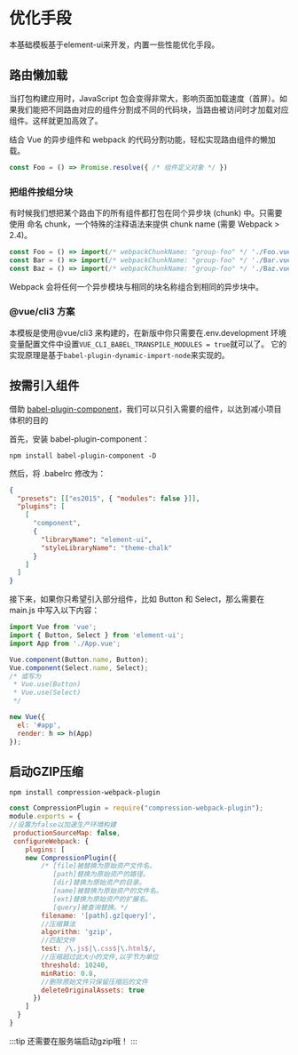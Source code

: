 # 优化手段

本基础模板基于element-ui来开发，内置一些性能优化手段。

## 路由懒加载
当打包构建应用时，JavaScript 包会变得非常大，影响页面加载速度（首屏）。如果我们能把不同路由对应的组件分割成不同的代码块，当路由被访问时才加载对应组件。这样就更加高效了。

结合 Vue 的异步组件和 webpack 的代码分割功能，轻松实现路由组件的懒加载。

```js
const Foo = () => Promise.resolve({ /* 组件定义对象 */ })
```

### 把组件按组分块
有时候我们想把某个路由下的所有组件都打包在同个异步块 (chunk) 中。只需要使用 命名 chunk，一个特殊的注释语法来提供 chunk name (需要 Webpack > 2.4)。

```js
const Foo = () => import(/* webpackChunkName: "group-foo" */ './Foo.vue')
const Bar = () => import(/* webpackChunkName: "group-foo" */ './Bar.vue')
const Baz = () => import(/* webpackChunkName: "group-foo" */ './Baz.vue')
```

Webpack 会将任何一个异步模块与相同的块名称组合到相同的异步块中。

### @vue/cli3 方案

本模板是使用@vue/cli3 来构建的，在新版中你只需要在.env.development 环境变量配置文件中设置`VUE_CLI_BABEL_TRANSPILE_MODULES = true`就可以了。
它的实现原理是基于`babel-plugin-dynamic-import-node`来实现的。


## 按需引入组件

借助 [babel-plugin-component](https://github.com/QingWei-Li/babel-plugin-component)，我们可以只引入需要的组件，以达到减小项目体积的目的

首先，安装 babel-plugin-component：

```npm install babel-plugin-component -D```

然后，将 .babelrc 修改为：

```json
{
  "presets": [["es2015", { "modules": false }]],
  "plugins": [
    [
      "component",
      {
        "libraryName": "element-ui",
        "styleLibraryName": "theme-chalk"
      }
    ]
  ]
}
```
接下来，如果你只希望引入部分组件，比如 Button 和 Select，那么需要在 main.js 中写入以下内容：

```js
import Vue from 'vue';
import { Button, Select } from 'element-ui';
import App from './App.vue';

Vue.component(Button.name, Button);
Vue.component(Select.name, Select);
/* 或写为
 * Vue.use(Button)
 * Vue.use(Select)
 */

new Vue({
  el: '#app',
  render: h => h(App)
});
```

## 启动GZIP压缩

`npm install compression-webpack-plugin`

```js
const CompressionPlugin = require("compression-webpack-plugin");
module.exports = {
//设置为false以加速生产环境构建
 productionSourceMap: false,
 configureWebpack: {
    plugins: [
    new CompressionPlugin({
        /* [file]被替换为原始资产文件名。
           [path]替换为原始资产的路径。
           [dir]替换为原始资产的目录。
           [name]被替换为原始资产的文件名。
           [ext]替换为原始资产的扩展名。
           [query]被查询替换。*/
        filename: '[path].gz[query]',
        //压缩算法
        algorithm: 'gzip',
        //匹配文件
        test: /\.js$|\.css$|\.html$/,
        //压缩超过此大小的文件,以字节为单位
        threshold: 10240,
        minRatio: 0.8,
        //删除原始文件只保留压缩后的文件
        deleteOriginalAssets: true
      })
    ]
  }
}
```

:::tip
还需要在服务端启动gzip哦！
:::